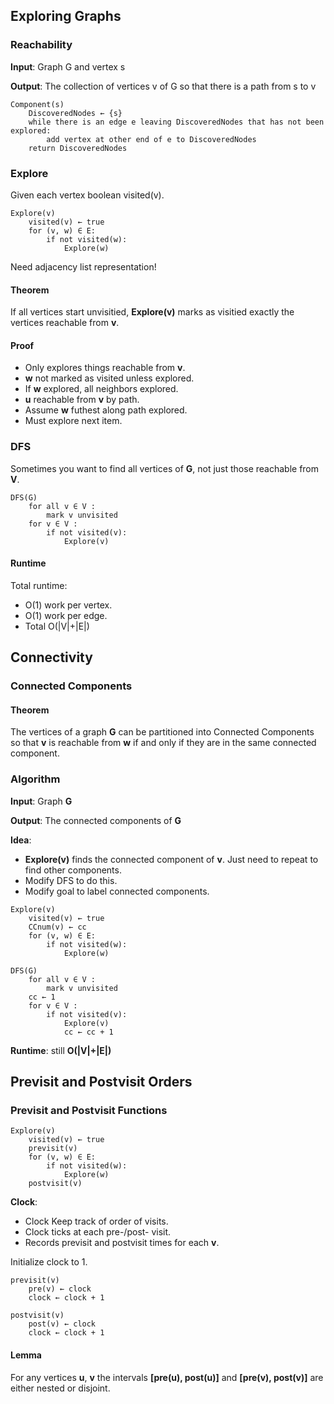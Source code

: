 ## Exploring Graphs
### Reachability
**Input**: Graph G and vertex s

**Output**: The collection of vertices v of G so that there is a path from s to v
```
Component(s)
    DiscoveredNodes ← {s}
    while there is an edge e leaving DiscoveredNodes that has not been explored:
        add vertex at other end of e to DiscoveredNodes
    return DiscoveredNodes
```

### Explore
Given each vertex boolean visited(v).
```
Explore(v)
    visited(v) ← true
    for (v, w) ∈ E:
        if not visited(w):
            Explore(w)
```
Need adjacency list representation!

#### Theorem
If all vertices start unvisitied, **Explore(v)** marks as visitied exactly the vertices reachable from **v**.

#### Proof
* Only explores things reachable from **v**.
* **w** not marked as visited unless explored.
* If **w** explored, all neighbors explored.
* **u** reachable from **v** by path.
* Assume **w** futhest along path explored.
* Must explore next item.

### DFS
Sometimes you want to find all vertices of **G**, not just those reachable from **V**.
```
DFS(G)
    for all v ∈ V :
        mark v unvisited
    for v ∈ V :
        if not visited(v):
            Explore(v)
```

#### Runtime
Total runtime:
* O(1) work per vertex.
* O(1) work per edge.
* Total O(|V|+|E|)

## Connectivity
### Connected Components
#### Theorem
The vertices of a graph **G** can be partitioned into Connected Components so that **v** is reachable from **w** if and only if they are in the same connected component.

### Algorithm
**Input**: Graph **G**

**Output**: The connected components of **G**

**Idea**:
* **Explore(v)** finds the connected component of **v**. Just need to repeat to find other components.
* Modify DFS to do this.
* Modify goal to label connected components.
```
Explore(v)
    visited(v) ← true
    CCnum(v) ← cc
    for (v, w) ∈ E:
        if not visited(w):
            Explore(w)
```
```
DFS(G)
    for all v ∈ V :
        mark v unvisited
    cc ← 1
    for v ∈ V :
        if not visited(v):
            Explore(v)
            cc ← cc + 1
```
**Runtime**: still **O(|V|+|E|)**

## Previsit and Postvisit Orders
### Previsit and Postvisit Functions
```
Explore(v)
    visited(v) ← true
    previsit(v)
    for (v, w) ∈ E:
        if not visited(w):
            Explore(w)
    postvisit(v)
```
**Clock**:
* Clock Keep track of order of visits. 
* Clock ticks at each pre-/post- visit. 
* Records previsit and postvisit times for each **v**.

Initialize clock to 1.
```
previsit(v)
    pre(v) ← clock
    clock ← clock + 1
```
```
postvisit(v)
    post(v) ← clock
    clock ← clock + 1
```
#### Lemma
For any vertices **u**, **v** the intervals **[pre(u), post(u)]** and **[pre(v), post(v)]** are either nested or disjoint.